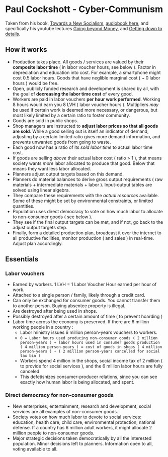# Paul Cockshott - Cyber-Communism

Taken from his book, [Towards a New Socialism](http://ricardo.ecn.wfu.edu/~cottrell/socialism_book/), [audiobook here](https://www.youtube.com/watch?v=yjHCPWs5sl4&list=PL0-IkmzWbjoZNiItBbuVvKQBdE80tsyhx), and specifically his youtube lectures [Going beyond Money](https://www.youtube.com/watch?v=cI01-5zhwdA), and [Getting down to details](https://www.youtube.com/watch?v=kTl4b0w6mpk).

## How it works

- Production takes place. All goods / services are valued by their **composite labor time** ( in labor voucher hours, see below ). Factor in depreciation and education into cost. For example, a smartphone might cost 0.5 labor hours. Goods that have neglible marginal cost ( ~ 0 labor hours ) would be free.
- Open, publicly funded research and development is shared by all, with the goal of **decreasing the labor time cost** of every good.
- Workers are paid in labor vouchers **per hour work performed**. Working 8 hours would earn you 8 LVH ( labor voucher hours ). Multipliers *may* be used if certain work is deemed more necessary, or dangerous, but most likely limited by a certain ratio to foster community.
- Goods are sold in public shops.
- Shop managers are instructed to **adjust labor prices so that all goods are sold**. While a good selling out is itself an indicator of demand, adjusting by a certain limited ratio gives more demand information, and prevents unwanted goods from going to waste. 
- Each good now has a ratio of its *sold labor time* to actual labor time cost. 
- If goods are selling *above* their actual labor cost ( ratio > 1 ), that means society wants *more* labor allocated to produce that good. Below that means they want less labor allocated.
- Planners adjust output targets based on this demand. 
- Planners do material balances to derive gross output requirements ( raw materials + intermediate materials + labor ). Input-output tables are solved using linear algebra. 
- They compare these requirements with the *actual resources* available. Some of these might be set by environmental constraints, or limited quantities.
- Population uses direct democracy to vote on how much labor to allocate to non-consumer goods ( see below ).
- They see if the final output targets can be met, and if not, go back to the adjust output targets step.
- Finally, form a detailed production plan, broadcast it over the internet to all productive facilities, monitor production ( and sales ) in real-time. Adjust plan accordingly.

## Essentials

### Labor vouchers

- Earned by workers. 1 LVH = 1 Labor Voucher Hour earned per hour of work.
- Attached to a single person / family, likely through a credit card. 
- Can only be exchanged for consumer goods. You cannot transfer them to another person. Buying absentee property is illegal. 
- Are destroyed after being used in shops.
- Possibly destroyed after a certain amount of time ( to prevent hoarding )
- Labor time across the economy is preserved. If there are 6 million working people in a country : 
  - Labor ministry issues 6 million person-years vouchers to workers. 
  - `0 = Labor hours used producing non-consumer goods ( 2 million person-years ) + labor hours used in consumer goods production ( 4 million person-years ) = cost of goods in shops ( 4 million person-years ) + ( 2 million person-years cancelled for social tax bin )`
  - Workers spend 4 million in the shops, social income tax of 2 million ( to provide for social services ), and the 6 million labor hours are fully canceled. 
  - This defetishizes consumer-producer relations, since you can see exactly how human labor is being allocated, and spent.

### Direct democracy for non-consumer goods

- New enterprises, entertainment, research and development, social services are all examples of non-consumer goods. 
- Society votes on how much labor to devote to social services: education, health care, child care, environmental protection, national defense. If a country has 6 million adult workers, it might allocate 2 million people to non-consumer goods.
- Major strategic decisions taken democratically by all the interested population. Minor decisions left to planners. Information open to all, voting available to all.
